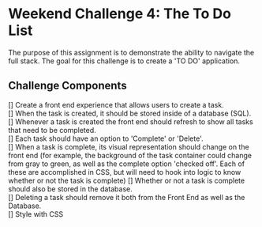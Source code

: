 Weekend Challenge 4: The To Do List
===================================

The purpose of this assignment is to demonstrate the ability to navigate the full stack. The goal for this challenge is to create a 'TO DO' application.

Challenge Components
--------------------
[] Create a front end experience that allows users to create a task.<br>
[] When the task is created, it should be stored inside of a database (SQL).<br>
[] Whenever a task is created the front end should refresh to show all tasks that need to be completed.<br>
[] Each task should have an option to 'Complete' or 'Delete'.<br>
[] When a task is complete, its visual representation should change on the front end (for example, the   background of the task container could change from gray to green, as well as the complete option 'checked off'. Each of these are accomplished in CSS, but will need to hook into logic to know whether or not the task is complete)
[] Whether or not a task is complete should also be stored in the database.<br>
[] Deleting a task should remove it both from the Front End as well as the Database.<br>
[] Style with CSS<br>
